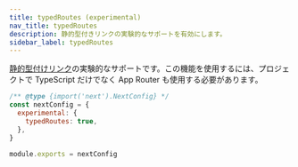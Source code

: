 ```yaml
---
title: typedRoutes (experimental)
nav_title: typedRoutes
description: 静的型付きリンクの実験的なサポートを有効にします。
sidebar_label: typedRoutes
---
```


[静的型付けリンク](/docs/app-router/building-your-application/configuring/typescript#statically-typed-links)の実験的なサポートです。この機能を使用するには、プロジェクトで TypeScript だけでなく App Router も使用する必要があります。

```js title="next.config.js"
/** @type {import('next').NextConfig} */
const nextConfig = {
  experimental: {
    typedRoutes: true,
  },
}

module.exports = nextConfig
```

